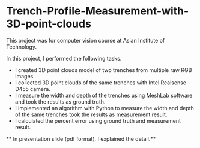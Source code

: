 # Trench-Profile-Measurement-with-3D-point-clouds
This project was for computer vision course at Asian Institute of Technology.

In this project, I performed the following tasks.
- I created 3D point clouds model of two trenches from multiple raw RGB images.
- I collected 3D point clouds of the same trenches with Intel Realsense D455 camera.
- I measure the width and depth of the trenches using MeshLab software and took the results as ground truth. 
- I implemented an algorithm with Python to measure the width and depth of the same trenches took the results as measurement result.
- I calculated the percent error using ground truth and measurement result.

** In presentation slide (pdf format), I explained the detail.**
